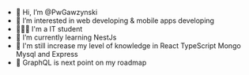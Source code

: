 - 👋 Hi, I’m @PwGawzynski
- 👀 I’m interested in web developing & mobile apps developing
- 👨🏼‍🎓 I'm a IT student 
- 🌱 I’m currently learning NestJs 
- 🚀 I'm still increase my level of knowledge in React TypeScript Mongo Mysql and Express 
- 🎯 GraphQL is next point on my roadmap



<!---
PwGawzynski/PwGawzynski is a ✨ special ✨ repository because its `README.md` (this file) appears on your GitHub profile.
You can click the Preview link to take a look at your changes.
--->
